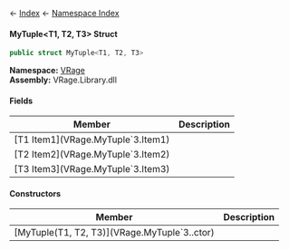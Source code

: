 ← [Index](Api-Index) ← [Namespace Index](Namespace-Index)

#### MyTuple&lt;T1, T2, T3&gt; Struct

```csharp
public struct MyTuple<T1, T2, T3>
```

**Namespace:** [VRage](VRage)  
**Assembly:** VRage.Library.dll

#### Fields

|Member|Description|
|---|---|
|\[T1 Item1](VRage.MyTuple`3.Item1)||
|\[T2 Item2](VRage.MyTuple`3.Item2)||
|\[T3 Item3](VRage.MyTuple`3.Item3)||

#### Constructors

|Member|Description|
|---|---|
|\[MyTuple(T1, T2, T3)](VRage.MyTuple`3..ctor)||

